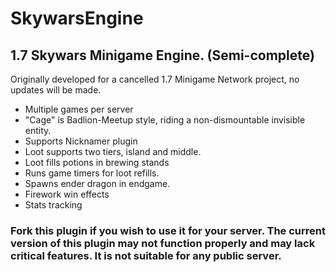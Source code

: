 # SkywarsEngine

## 1.7 Skywars Minigame Engine. (Semi-complete)

Originally developed for a cancelled 1.7 Minigame Network project, no updates will be made.

* Multiple games per server
* "Cage" is Badlion-Meetup style, riding a non-dismountable invisible entity.
* Supports Nicknamer plugin
* Loot supports two tiers, island and middle.
* Loot fills potions in brewing stands
* Runs game timers for loot refills.
* Spawns ender dragon in endgame.
* Firework win effects
* Stats tracking

### Fork this plugin if you wish to use it for your server. The current version of this plugin may not function properly and may lack critical features. It is not suitable for any public server.
